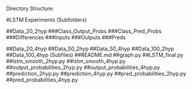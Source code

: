 Directory Structure:

#LSTM Experiments 
(Subfolders)

##Data_20_2hyp
###Class_Output_Probs
###Class_Pred_Probs
###Differences
###Inputs
###Outputs
###Preds

##Data_20_4hyp
##Data_50_2hyp
##Data_50_4hyp
##Data_100_2hyp
##Data_100_4hyp
(Subfiles)
##README.md
##graph.py
##LSTM_final.py
##lstm_smooth_2hyp.py
##lstm_smooth_4hyp.py
##output_probabilities_2hyp.py
##output_probabilities_4hyp.py
##prediction_2hyp.py
##prediction_4hyp.py
##pred_probabilities_2hyp.py
##pred_probabilities_4hyp.py